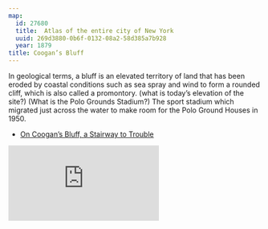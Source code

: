 ```yaml
---
map:
  id: 27680
  title:  Atlas of the entire city of New York
  uuid: 269d3880-0b6f-0132-08a2-58d385a7b928
  year: 1879
title: Coogan’s Bluff
---
```

In geological terms, a bluff is an elevated territory of land that has been eroded by coastal conditions such as sea spray and wind to form a rounded cliff, which is also called a promontory. (what is today’s elevation of the site?) (What is the Polo Grounds Stadium?) The sport stadium which migrated just across the water to make room for the Polo Ground Houses in 1950.

- [On Coogan’s Bluff, a Stairway to Trouble](http://www.nytimes.com/2007/04/08/nyregion/thecity/08bluf.html)

![The Polo Grounds when still used as a stadium](https://images.nypl.org/index.php?id=722650F&t=w)
